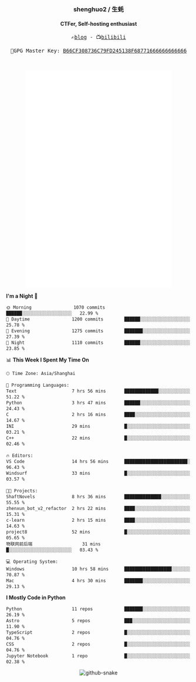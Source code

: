 <h3 align="center"> shenghuo2 / 生蚝 </h3>
<h4 align="center" >CTFer, Self-hosting enthusiast</h3>


<p align="center">
  <samp>
    ✍️<a href="https://blog.shenghuo2.top/">blog</a> -
    📺<a href="https://space.bilibili.com/85894935">bilibili</a>
  </samp>
</p>
<p align="center">
  <samp>
     🔐GPG Master Key: <a align="center" href="https://github.com/shenghuo2.gpg">B66CF308736C79FD245138F68771666666666666</a>
  </samp>
</p>
<br>
<p align="center">
  <a href="https://github.com/shenghuo2">
    <img width="400" align="top" src="https://github.com/shenghuo2/shenghuo2/blob/main/metrics.left.svg" />
  </a>
  <a href="https://github.com/shenghuo2">
    <img width="400" align="top" src="https://github.com/shenghuo2/shenghuo2/blob/main/metrics.right.svg" />
  </a>
</p>


<!--START_SECTION:waka-->
**I'm a Night 🦉** 

```text
🌞 Morning                1070 commits        ██████░░░░░░░░░░░░░░░░░░░   22.99 % 
🌆 Daytime                1200 commits        ██████░░░░░░░░░░░░░░░░░░░   25.78 % 
🌃 Evening                1275 commits        ███████░░░░░░░░░░░░░░░░░░   27.39 % 
🌙 Night                  1110 commits        ██████░░░░░░░░░░░░░░░░░░░   23.85 % 
```


📊 **This Week I Spent My Time On** 

```text
🕑︎ Time Zone: Asia/Shanghai

💬 Programming Languages: 
Text                     7 hrs 56 mins       █████████████░░░░░░░░░░░░   51.22 % 
Python                   3 hrs 47 mins       ██████░░░░░░░░░░░░░░░░░░░   24.43 % 
C                        2 hrs 16 mins       ████░░░░░░░░░░░░░░░░░░░░░   14.67 % 
INI                      29 mins             █░░░░░░░░░░░░░░░░░░░░░░░░   03.21 % 
C++                      22 mins             █░░░░░░░░░░░░░░░░░░░░░░░░   02.46 % 

🔥 Editors: 
VS Code                  14 hrs 56 mins      ████████████████████████░   96.43 % 
Windsurf                 33 mins             █░░░░░░░░░░░░░░░░░░░░░░░░   03.57 % 

🐱‍💻 Projects: 
ShaftNovels              8 hrs 36 mins       ██████████████░░░░░░░░░░░   55.55 % 
zhenxun_bot_v2_refactor  2 hrs 22 mins       ████░░░░░░░░░░░░░░░░░░░░░   15.31 % 
c-learn                  2 hrs 15 mins       ████░░░░░░░░░░░░░░░░░░░░░   14.63 % 
project8                 52 mins             █░░░░░░░░░░░░░░░░░░░░░░░░   05.65 % 
物联网前后端                   31 mins             █░░░░░░░░░░░░░░░░░░░░░░░░   03.43 % 

💻 Operating System: 
Windows                  10 hrs 58 mins      ██████████████████░░░░░░░   70.87 % 
Mac                      4 hrs 30 mins       ███████░░░░░░░░░░░░░░░░░░   29.13 % 
```

**I Mostly Code in Python** 

```text
Python                   11 repos            ███████░░░░░░░░░░░░░░░░░░   26.19 % 
Astro                    5 repos             ███░░░░░░░░░░░░░░░░░░░░░░   11.90 % 
TypeScript               2 repos             █░░░░░░░░░░░░░░░░░░░░░░░░   04.76 % 
CSS                      2 repos             █░░░░░░░░░░░░░░░░░░░░░░░░   04.76 % 
Jupyter Notebook         1 repo              █░░░░░░░░░░░░░░░░░░░░░░░░   02.38 % 
```




<!--END_SECTION:waka-->


<div align="center">
  <picture>
    <source media="(prefers-color-scheme: dark)" srcset="https://gist.githubusercontent.com/shenghuo2/bfce20b14ab0484cef03bae6e60e0b3a/raw/github-snake-dark.svg" />
    <source media="(prefers-color-scheme: light)" srcset="https://gist.githubusercontent.com/shenghuo2/bfce20b14ab0484cef03bae6e60e0b3a/raw/github-snake.svg" />
    <img alt="github-snake" src="https://gist.githubusercontent.com/shenghuo2/bfce20b14ab0484cef03bae6e60e0b3a/raw/github-snake.svg" />
  </picture>
</div>

<!--
**shenghuo2/shenghuo2** is a ✨ _special_ ✨ repository because its `README.md` (this file) appears on your GitHub profile.

Here are some ideas to get you started:

- 🔭 I’m currently working on ...
- 🌱 I’m currently learning ...
- 👯 I’m looking to collaborate on ...
- 🤔 I’m looking for help with ...
- 💬 Ask me about ...
- 📫 How to reach me: ...
- 😄 Pronouns: ...
- ⚡ Fun fact: ...
-->
